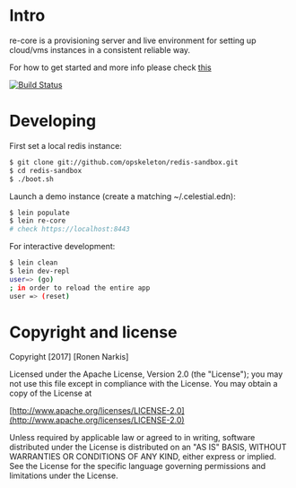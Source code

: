 # Intro

re-core is a provisioning server and live environment for setting up cloud/vms instances in a consistent reliable way.

For how to get started and more info please check [this](https://celestial-ops.github.io/landing/)

[![Build Status](https://travis-ci.org/re-ops/re-core.png)](https://travis-ci.org/re-ops/re-core)

# Developing

First set a local redis instance:

```bash
$ git clone git://github.com/opskeleton/redis-sandbox.git
$ cd redis-sandbox
$ ./boot.sh
```

Launch a demo instance (create a matching ~/.celestial.edn):
```bash
$ lein populate
$ lein re-core
# check https://localhost:8443
```

For interactive development:

```bash
$ lein clean
$ lein dev-repl
user=> (go)
; in order to reload the entire app
user => (reset)
```

# Copyright and license

Copyright [2017] [Ronen Narkis]

Licensed under the Apache License, Version 2.0 (the "License");
you may not use this file except in compliance with the License.
You may obtain a copy of the License at

  [http://www.apache.org/licenses/LICENSE-2.0](http://www.apache.org/licenses/LICENSE-2.0)

Unless required by applicable law or agreed to in writing, software
distributed under the License is distributed on an "AS IS" BASIS,
WITHOUT WARRANTIES OR CONDITIONS OF ANY KIND, either express or implied.
See the License for the specific language governing permissions and
limitations under the License.
